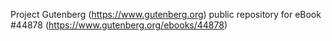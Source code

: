 Project Gutenberg (https://www.gutenberg.org) public repository for eBook #44878 (https://www.gutenberg.org/ebooks/44878)
